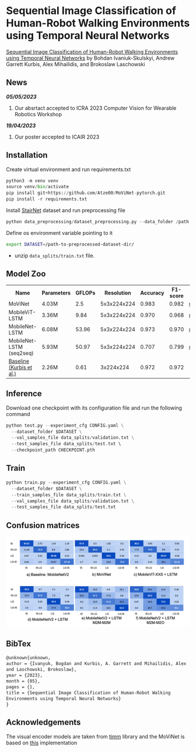 # Sequential Image Classification of Human-Robot Walking Environments using Temporal Neural Networks

[Sequential Image Classification of Human-Robot Walking Environments using Temporal Neural Networks]() by Bohdan Ivaniuk-Skulskyi, Andrew Garrett Kurbis, Alex Mihailidis, and Brokoslaw Laschowski

## News
***05/05/2023***
1. Our absrtact accepted to ICRA 2023 Computer Vision for Wearable Robotics Workshop

***19/04/2023***
1. Our poster accepted to ICAIR 2023

## Installation
Create virtual environment and run requirements.txt
```python
python3 -m venv venv
source venv/bin/activate
pip install git+https://github.com/Atze00/MoViNet-pytorch.git
pip install -r requirements.txt
```
Install [StairNet](https://ieee-dataport.org/documents/stairnet-computer-vision-dataset-stair-recognition) dataset and run preprocessing file
```python
python data_preprocessing/dataset_preprocessing.py --data_folder /path-to-dataset-dir/
```

Define os environment variable pointing to it
```sh
export DATASET=/path-to-preprocessed-dataset-dir/
```

* unzip `data_splits/train.txt` file. 

## Model Zoo

<table>
  <tr>
    <th>Name</th>
    <th>Parameters</th>
    <th>GFLOPs</th>
    <th>Resolution</th>
    <th>Accuracy</th>
    <th>F1-score</th>
    <th colspan="2">Download</th>
  </tr>
<tr>
    <td>MoViNet</td>
    <td>4.03M</td>
    <td>2.5</td>
    <td>5x3x224x224</td>
    <td>0.983</td>
    <td>0.982</td>
    <td><a href="https://github.com/KyloRen1/Sequence-Classification-of-Human-Robot-Walking/releases/download/0.0.1/movinet_m2o.pth">model</a></td>
    <td><a href="https://github.com/KyloRen1/Sequence-Classification-of-Human-Robot-Walking/blob/main/configs/movinet_m2o.yaml">config</td>
  </tr>
  <tr>
    <td>MobileViT-LSTM</td>
    <td>3.36M</td>
    <td>9.84</td>
    <td>5x3x224x224</td>
    <td>0.970</td>
    <td>0.968</td>
    <td><a href="https://github.com/KyloRen1/Sequence-Classification-of-Human-Robot-Walking/releases/download/0.0.1/mobilevit_xxs_lstm_m2o.pth">model</a></td>
    <td><a href="https://github.com/KyloRen1/Sequence-Classification-of-Human-Robot-Walking/blob/main/configs/mobilevit_lstm_m2o.yaml">config</a></td>
  </tr>
  <tr>
    <td>MobileNet-LSTM</td>
    <td>6.08M</td>
    <td>53.96</td>
    <td>5x3x224x224</td>
    <td>0.973</td>
    <td>0.970</td>
    <td><a href="https://github.com/KyloRen1/Sequence-Classification-of-Human-Robot-Walking/releases/download/0.0.1/mobilenetv2_100_lstm_m2o.pth">model</a></td>
    <td><a href="https://github.com/KyloRen1/Sequence-Classification-of-Human-Robot-Walking/blob/main/configs/mobilenet_lstm_m2o.yaml">config</a></td>
  </tr>
  <tr>
    <td>MobileNet-LSTM (seq2seq)</td>
    <td>5.93M</td>
    <td>50.97</td>
    <td>5x3x224x224</td>
    <td>0.707</td>
    <td>0.799</td>
    <td><a href="https://github.com/KyloRen1/Sequence-Classification-of-Human-Robot-Walking/releases/download/0.0.1/mobilenetv2_100_lstm_m2m.pth">model</a></td>
    <td><a href="https://github.com/KyloRen1/Sequence-Classification-of-Human-Robot-Walking/blob/main/configs/mobilenet_lstm_m2m.yaml">config</a></td>
  </tr>
  <tr>
    <td><a href="https://ieeexplore.ieee.org/document/9896501">Baseline (Kurbis et al.)</a></td>
    <td>2.26M</td>
    <td>0.61</td>
    <td>3x224x224</td>
    <td>0.972</td>
    <td>0.972</td>
    <td>-</td>
    <td>-</td>
  </tr>
</table>


## Inference
Download one checkpoint with its configuration file and run the following command
```python
python test.py --experiment_cfg CONFIG.yaml \
  --dataset_folder $DATASET \
  --val_samples_file data_splits/validation.txt \
  --test_samples_file data_splits/test.txt \ 
  --checkpoint_path CHECKPOINT.pth
```

## Train 
```python
python train.py --experiment_cfg CONFIG.yaml \
  --dataset_folder $DATASET \
  --train_samples_file data_splits/train.txt \
  --val_samples_file data_splits/validation.txt \
  --test_samples_file data_splits/test.txt
```

## Confusion matrices
<p align="middle">
  <img src="https://github.com/KyloRen1/Sequence-Classification-of-Human-Robot-Walking/blob/main/assets/confusion_matrix.png" width="750">
</p>

## BibTex
```
@unknown{unknown,
author = {Ivanyuk, Bogdan and Kurbis, A. Garrett and Mihailidis, Alex and Laschowski, Brokoslaw},
year = {2023},
month = {05},
pages = {},
title = {Sequential Image Classification of Human-Robot Walking Environments using Temporal Neural Networks}
}
```

## Acknowledgements
The visual encoder models are taken from [timm](https://github.com/huggingface/pytorch-image-models) library and the MoViNet is based on [this](https://github.com/Atze00/MoViNet-pytorch) implementation
